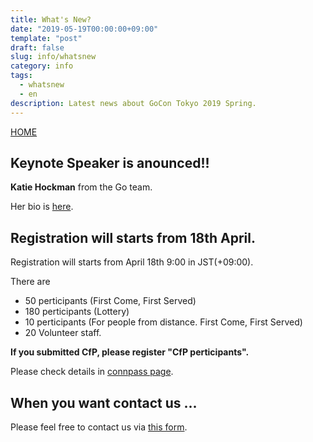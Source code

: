 ```yaml
---
title: What's New?
date: "2019-05-19T00:00:00+09:00"
template: "post"
draft: false
slug: info/whatsnew
category: info
tags: 
  - whatsnew
  - en
description: Latest news about GoCon Tokyo 2019 Spring.  
---
```


[HOME](/pages/home)

## Keynote Speaker is anounced!!

__Katie Hockman__ from the Go team.

Her bio is [here](/pages/home).

## Registration will starts from 18th April.

Registration will starts from April 18th 9:00 in JST(+09:00).

There are 

* 50 perticipants (First Come, First Served)
* 180 perticipants (Lottery)
* 10 perticipants (For people from distance. First Come, First Served)
* 20 Volunteer staff.

__If you submitted CfP, please register "CfP perticipants".__

Please check details in [connpass page](https://gocon.connpass.com/event/124530/).


## When you want contact us ...

Please feel free to contact us via [this form](https://goo.gl/forms/h2KlFhUDoFs6rLnh2).
